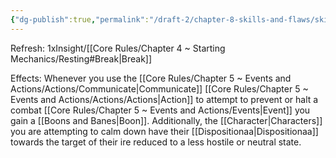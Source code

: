 ```yaml
---
{"dg-publish":true,"permalink":"/draft-2/chapter-8-skills-and-flaws/skill-list/insight/rank-4/de-escalation/"}
---
```


Refresh: 1xInsight/[[Core Rules/Chapter 4 ~ Starting Mechanics/Resting#Break\|Break]]

Effects:
Whenever you use the [[Core Rules/Chapter 5 ~ Events and Actions/Actions/Communicate\|Communicate]] [[Core Rules/Chapter 5 ~ Events and Actions/Actions/Actions\|Action]] to attempt to prevent or halt a combat [[Core Rules/Chapter 5 ~ Events and Actions/Events\|Event]] you gain a [[Boons and Banes\|Boon]]. Additionally, the [[Character\|Characters]] you are attempting to calm down have their [[Dispositionaa\|Dispositionaa]] towards the target of their ire reduced to a less hostile or neutral state.